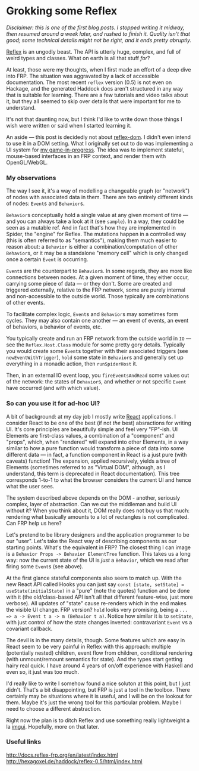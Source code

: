 # Grokking some Reflex

*Disclaimer: this is one of the first blog posts. I stopped writing it midway, then resumed around a week later, and rushed to finish it. Quality isn't that good; some technical details might not be right, and it ends pretty abruptly.*

[Reflex](https://github.com/reflex-frp/reflex/) is an ungodly beast. The API is utterly huge, complex, and full of weird types and classes. What on earth is all that stuff *for*?

At least, those were my thoughts, when I first made an effort of a deep dive into FRP. The situation was aggravated by a lack of accessible documentation. The most recent `reflex` version (0.5) is not even on Hackage, and the generated Haddock docs aren't structured in any way that is suitable for learning. There are a few tutorials and video talks about it, but they all seemed to skip over details that were important for me to understand.

It's not that daunting now, but I think I'd like to write down those things I wish were written or said when I started learning it.

An aside — this post is decidedly not about [reflex-dom](https://github.com/reflex-frp/reflex-dom). I didn't even intend to use it in a DOM setting. What I originally set out to do was implementing a UI system for [my game-in-progress](https://github.com/tempname11/h2). The idea was to implement stateful, mouse-based interfaces in an FRP context, and render them with OpenGL/WebGL.

### My observations

The way I see it, it's a way of modelling a changeable graph (or "network") of nodes with associated data in them. There are two entirely different kinds of nodes: `Event`s and `Behavior`s.

`Behavior`s conceptually hold a single value at any given moment of time — and you can always take a look at it (see `sample`). In a way, they could be seen as a mutable ref. And in fact that's how they are implemented in Spider, the "engine" for Reflex. The mutations happen in a controlled way (this is often referred to as "semantics"), making them much easier to reason about: a `Behavior` is either a combination/computation of other `Behavior`s, or it may be a standalone "memory cell" which is only changed once a certain `Event` is occurring.

`Event`s are the counterpart to `Behavior`s. In some regards, they are more like connections between nodes. At a given moment of time, they either occur, carrying some piece of data — or they don't. Some are created and triggered externally, relative to the FRP network, some are purely internal and non-accessible to the outside world. Those typically are combinations of other events.

To facilitate complex logic, `Event`s and `Behavior`s may sometimes form cycles. They may also contain one another — an event of events, an event of behaviors, a behavior of events, etc.

You typically create and run an FRP network from the outside world in `IO` — see the `Reflex.Host.Class` module for some pretty gory details. Typically you would create some `Event`s together with their associated triggers (see `newEventWithTrigger`), `hold` some state in `Behavior`s and generally set up everything in a monadic action, then `runSpiderHost` it.

Then, in an external IO event loop, you `fireEventsAndRead` some values out of the network: the states of `Behavior`s, and whether or not specific `Event` have occurred (and with which value).

### So can you use it for ad-hoc UI?

A bit of background: at my day job I mostly write [React](https://reactjs.org/) applications. I consider React to be one of the best (if not *the* best) absractions for writing UI. It's core principles are beautifully simple and feel very "FP"-ish. UI Elements are first-class values, a combination of a "component" and "props", which, when "rendered" will expand into other Elements, in a way similar to how a pure function would transform a piece of data into some different data — in fact, a function component in React is a just pure (with caveats) function! The expansion, applied recursively, yields a tree of Elements (sometimes referred to as "Virtual DOM", although, as I understand, this term is deprecated in React documentation). This tree corresponds 1-to-1 to what the browser considers the current UI and hence what the user sees.

The system described above depends on the DOM - another, seriously complex, layer of abstraction. Can we cut the middleman and build UI without it? When you think about it, DOM really does not buy us that much: rendering what basically amounts to a lot of rectangles is not complicated. Can FRP help us here?

Let's pretend to be library designers and the application programmer to be our "user". Let's take the React way of describing components as our starting points. What's the equivalent in FRP? The closest thing I can image is a `Behavior Props -> Behavior ElementTree` function. This takes us a long way: now the current state of the UI is *just* a `Behavior`, which we read after firing some `Event`s (see above).

At the first glance stateful components also seem to match up. With the new React API called Hooks you can just say `const [state, setState] = useState(initialState)` in a "pure" (note the quotes) function and be done with it (the old/class-based API isn't all that different feature-wise, just more verbose). All updates of "state" cause re-renders which in the end makes the visible UI change. FRP version? `hold` looks very promising, being a `... => a -> Event t a -> m (Behavior t a)`. Notice how similar it is to `setState`, with just control of how the state changes inverted: contravariant `Event` vs a covariant callback.

The devil is in the many details, though. Some features which are easy in React seem to be very painful in Reflex with this approach: multiple (potentially nested) children, event flow from children, conditional rendering (with unmount/remount semantics for state). And the types start getting hairy real quick. I have around 4 years of on/off experience with Haskell and even so, it just was too much.

I'd really like to write I somehow found a nice soluton at this point, but I just didn't. That's a bit disappointing, but FRP is just a tool in the toolbox. There certainly may be situations where it is useful, and I will be on the lookout for them. Maybe it's just the wrong tool for this particular problem. Maybe I need to choose a different abstraction.

Right now the plan is to ditch Reflex and use something really lightweight a la [imgui](https://github.com/ocornut/imgui). Hopefully, more on that later.

### Useful links

http://docs.reflex-frp.org/en/latest/index.html
http://hexagoxel.de/haddock/reflex-0.5/html/index.html

